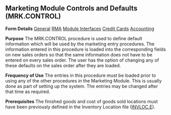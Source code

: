 ## Marketing Module Controls and Defaults (MRK.CONTROL)
<PageHeader />

**Form Details**
[General](../MRK-CONTROL-1/README.md)
[RMA](../MRK-CONTROL-2/README.md)
[Module Interfaces](../MRK-CONTROL-3/README.md)
[Credit Cards](../MRK-CONTROL-4/README.md)
[Accounting](../MRK-CONTROL-5/README.md)

**Purpose**
The MRK.CONTROL procedure is used to define default information which will be
used by the marketing entry procedures. The information entered in this
procedure is loaded into the corresponding fields on new sales orders so that
the same information does not have to be entered on every sales order. The
user has the option of changing any of these defaults on the sales order after
they are loaded.

**Frequency of Use**
The entries in this procedure must be loaded prior to using any of the other
procedures in the Marketing Module. This is usually done as part of setting up
the system. The entries may be changed after that time as required.

**Prerequisites**
The finished goods and cost of goods sold locations must have been previously
defined in the Inventory Location file ([INVLOC.E](../INVLOC-E/README.md)).

<badge text= "Version 8.10.57 " vertical="middle" />

<PageFooter />
